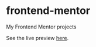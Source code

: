 # frontend-mentor

My Frontend Mentor projects

See the live preview [here](https://reverent-shirley-6a37fe.netlify.app/).
